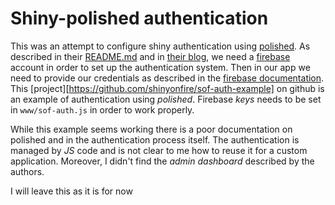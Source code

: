 
Shiny-polished authentication
=============================

This was an attempt to configure shiny authentication using [polished](https://github.com/Tychobra/polished).
As described in their [README.md](https://github.com/Tychobra/polished/blob/master/README.md)
and in [their blog](https://www.tychobra.com/posts/2019_08_27_announcing_polished/),
we need a [firebase](https://firebase.google.com/) account in order to set up
the authentication system. Then in our app we need to provide our credentials
as described in the [firebase documentation](https://firebase.google.com/docs/storage/web/start).
This [project][https://github.com/shinyonfire/sof-auth-example] on github is an
example of authentication using *polished*. Firebase *keys* needs to be set in
`www/sof-auth.js` in order to work properly.

While this example seems working there is a poor documentation on polished and
in the authentication process itself. The authentication is managed by *JS* code
and is not clear to me how to reuse it for a custom application. Moreover, I didn't
find the *admin dashboard* described by the authors.

I will leave this as it is for now
